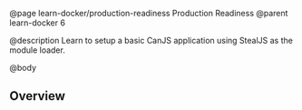 @page learn-docker/production-readiness Production Readiness
@parent learn-docker 6

@description Learn to setup a basic CanJS application using StealJS as the module loader.

@body

## Overview
